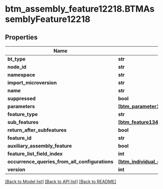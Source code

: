 # btm_assembly_feature12218.BTMAssemblyFeature12218

## Properties
Name | Type | Description | Notes
------------ | ------------- | ------------- | -------------
**bt_type** | **str** |  | [optional] 
**node_id** | **str** |  | [optional] 
**namespace** | **str** |  | [optional] 
**import_microversion** | **str** |  | [optional] 
**name** | **str** |  | [optional] 
**suppressed** | **bool** |  | [optional] 
**parameters** | [**[btm_parameter1.BTMParameter1]**](BTMParameter1.md) |  | [optional] 
**feature_type** | **str** |  | [optional] 
**sub_features** | [**[btm_feature134.BTMFeature134]**](BTMFeature134.md) |  | [optional] 
**return_after_subfeatures** | **bool** |  | [optional] 
**feature_id** | **str** |  | [optional] 
**auxiliary_assembly_feature** | **bool** |  | [optional] 
**feature_list_field_index** | **int** |  | [optional] 
**occurrence_queries_from_all_configurations** | [**[btm_individual_query_with_occurrence_base904.BTMIndividualQueryWithOccurrenceBase904]**](BTMIndividualQueryWithOccurrenceBase904.md) |  | [optional] 
**version** | **int** |  | [optional] 

[[Back to Model list]](../README.md#documentation-for-models) [[Back to API list]](../README.md#documentation-for-api-endpoints) [[Back to README]](../README.md)


